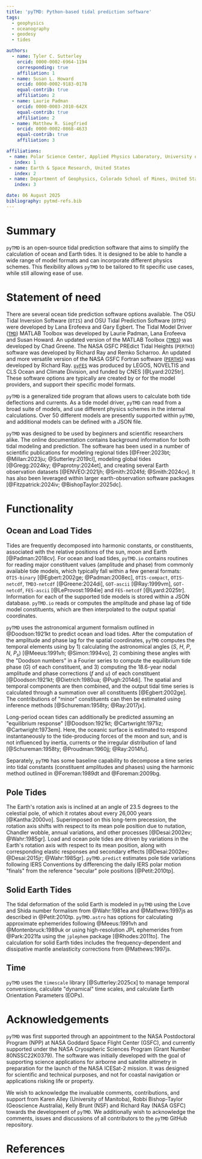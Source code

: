 ```yaml
---
title: 'pyTMD: Python-based tidal prediction software'
tags:
  - geophysics
  - oceanography
  - geodesy
  - tides

authors:
  - name: Tyler C. Sutterley
    orcid: 0000-0002-6964-1194
    corresponding: true
    affiliation: 1
  - name: Susan L. Howard
    orcid: 0000-0002-9183-0178
    equal-contrib: true
    affiliation: 2
  - name: Laurie Padman
    orcid: 0000-0003-2010-642X
    equal-contrib: true
    affiliation: 2
  - name: Matthew R. Siegfried
    orcid: 0000-0002-0868-4633
    equal-contrib: true
    affiliation: 3

affiliations:
 - name: Polar Science Center, Applied Physics Laboratory, University of Washington, United States
   index: 1
 - name: Earth & Space Research, United States
   index: 2
 - name: Department of Geophysics, Colorado School of Mines, United States
   index: 3

date: 06 August 2025
bibliography: pytmd-refs.bib
---
```


# Summary

`pyTMD` is an open-source tidal prediction software that aims to simplify the calculation of ocean and Earth tides. It is designed to be able to handle a wide range of model formats and can incorporate different physics schemes. This flexibility allows `pyTMD` to be tailored to fit specific use cases, while still allowing ease of use.

# Statement of need

There are several ocean tide prediction software options available. The OSU Tidal Inversion Software (`OTIS`) and OSU Tidal Prediction Software (`OTPS`) were developed by Lana Erofeeva and Gary Egbert. The Tidal Model Driver ([`TMD`](https://github.com/EarthAndSpaceResearch/TMD_Matlab_Toolbox_v2.5)) MATLAB Toolbox was developed by Laurie Padman, Lana Erofeeva and Susan Howard. An updated version of the MATLAB Toolbox ([`TMD3`](https://github.com/chadagreene/tide-model-driver)) was developed by Chad Greene. The NASA GSFC PREdict Tidal Heights (`PERTH3`) software was developed by Richard Ray and Remko Scharroo. An updated and more versatile version of the NASA GSFC Fortran software ([`PERTH5`](https://codeberg.org/rray/perth5)) was developed by Richard Ray. [`pyFES`](https://cnes.github.io/aviso-fes/) was produced by LEGOS, NOVELTIS and CLS Ocean and Climate Division, and funded by CNES [@Lyard:2025tr]. These software options are typically are created by or for the model providers, and support their specific model formats.

`pyTMD` is a generalized tide program that allows users to calculate both tide deflections and currents. As a tide model driver, `pyTMD` can read from a broad suite of models, and use different physics schemes in the internal calculations. Over 50 different models are presently supported within `pyTMD`, and additional models can be defined with a JSON file. 

`pyTMD` was designed to be used by beginners and scientific researchers alike. The online documentation contains background information for both tidal modeling and prediction. The software has been used in a number of scientific publications for modeling regional tides [@Freer:2023bt; @Millan:2023ju; @Sutterley:2019cl], modeling global tides [@Gregg:2024ky; @Paprotny:2024et], and creating several Earth observation datasets [@ENVEO:2021jh; @Smith:2024fd; @Smith:2024cv]. It has also been leveraged within larger earth-observation software packages [@Fitzpatrick:2024iv; @BishopTaylor:2025dc]. 

# Functionality

## Ocean and Load Tides

Tides are frequently decomposed into harmonic constants, or constituents, associated with the relative positions of the sun, moon and Earth [@Padman:2018cv]. For ocean and load tides, `pyTMD.io` contains routines for reading major constituent values (amplitude and phase) from commonly available tide models, which typically fall within a few general formats: `OTIS-binary` [@Egbert:2002ge; @Padman:2008ec], `OTIS-compact`, `OTIS-netcdf`, `TMD3-netcdf` [@Greene:2024di], `GOT-ascii` [@Ray:1999vm], `GOT-netcdf`, `FES-ascii` [@LeProvost:1994ie] and `FES-netcdf` [@Lyard:2025tr]. Information for each of the supported tide models is stored within a JSON database. `pyTMD.io` reads or computes the amplitude and phase lag of tide model constituents, which are then interpolated to the output spatial coordinates. 

`pyTMD` uses the astronomical argument formalism outlined in @Doodson:1921kt to predict ocean and load tides. After the computation of the amplitude and phase lag for the spatial coordinates, `pyTMD` computes the temporal elements using by 1) calculating the astronomical angles ($S$, $H$, $P$, $N$, $P_s$) [@Meeus:1991vh; @Simon:1994vo], 2) combining these angles with the "Doodson numbers" in a Fourier series to compute the equilibrium tide phase ($G$) of each constituent, and 3) computing the 18.6-year nodal amplitude and phase corrections ($f$ and $u$) of each constituent [@Doodson:1921kt; @Dietrich:1980ua; @Pugh:2014di]. The spatial and temporal components are then combined, and the output tidal time series is calculated through a summation over all constituents [@Egbert:2002ge]. The contributions of "minor" constituents can then be estimated using inference methods [@Schureman:1958ty; @Ray:2017jx].

Long-period ocean tides can additionally be predicted assuming an "equilibrium response" [@Doodson:1921kt; @Cartwright:1971iz; @Cartwright:1973em]. Here, the oceanic surface is estimated to respond instantaneously to the tide-producing forces of the moon and sun, and is not influenced by inertia, currents or the irregular distribution of land [@Schureman:1958ty; @Proudman:1960jj; @Ray:2014fu]. 

Separately, `pyTMD` has some baseline capability to decompose a time series into tidal constants (constituent amplitudes and phases) using the harmonic method outlined in @Foreman:1989dt and @Foreman:2009bg.

## Pole Tides

The Earth's rotation axis is inclined at an angle of 23.5 degrees to the celestial pole, of which it rotates about every 26,000 years [@Kantha:2000vo]. Superimposed on this long-term precession, the rotation axis shifts with respect to its mean pole position due to nutation, Chandler wobble, annual variations, and other processes [@Desai:2002ev; @Wahr:1985gr]. Load and ocean pole tides are driven by variations in the Earth's rotation axis with respect to its mean position, along with corresponding elastic responses and secondary effects [@Desai:2002ev; @Desai:2015jr; @Wahr:1985gr]. `pyTMD.predict` estimates pole tide variations following IERS Conventions by differencing the daily IERS polar motion "finals" from the reference "secular" pole positions [@Petit:2010tp]. 

## Solid Earth Tides

The tidal deformation of the solid Earth is modeled in `pyTMD` using the Love and Shida number formalism from @Wahr:1981ea and @Mathews:1997js as described in @Petit:2010tp. `pyTMD.astro` has options for calculating approximate ephemerides following @Meeus:1991vh and @Montenbruck:1989uk or using high-resolution JPL ephemerides from @Park:2021fa using the `jplephem` package [@Rhodes:2011to]. The calculation for solid Earth tides includes the frequency-dependent and dissipative mantle anelasticity corrections from @Mathews:1997js. 

## Time

`pyTMD` uses the `timescale` library [@Sutterley:2025cx] to manage temporal conversions, calculate "dynamical" time scales, and calculate Earth Orientation Parameters (EOPs). 

# Acknowledgements

`pyTMD` was first supported through an appointment to the NASA Postdoctoral Program (NPP) at NASA Goddard Space Flight Center (GSFC), and currently supported under the NASA Cryospheric Sciences Program (Grant Number 80NSSC22K0379). The software was initially developed with the goal of supporting science applications for airborne and satellite altimetry in preparation for the launch of the NASA ICESat-2 mission. It was designed for scientific and technical purposes, and not for coastal navigation or applications risking life or property.

We wish to acknowledge the invaluable comments, contributions, and support from Karen Alley (University of Manitoba), Robbi Bishop-Taylor (Geoscience Australia), Kelly Brunt (NSF) and Richard Ray (NASA GSFC) towards the development of `pyTMD`. We additionally wish to acknowledge the comments, issues and discussions of all contributors to the `pyTMD` GitHub repository.

# References
